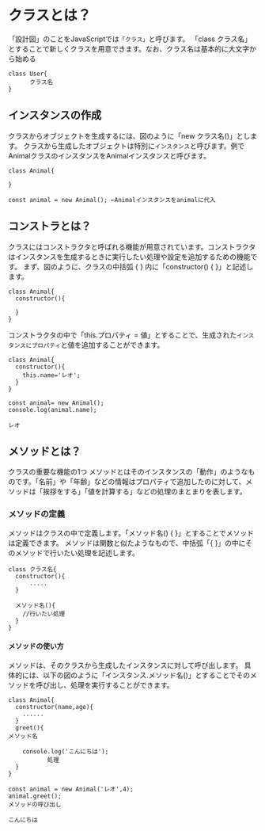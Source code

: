 # クラスとは？
「設計図」のことをJavaScriptでは`「クラス」`と呼びます。
「class クラス名」とすることで新しくクラスを用意できます。なお、クラス名は基本的に大文字から始める
```
class User{
      クラス名
}
```

## インスタンスの作成
クラスからオブジェクトを生成するには、図のように「new クラス名()」とします。
クラスから生成したオブジェクトは特別に`インスタンス`と呼びます。例でAnimalクラスのインスタンスをAnimalインスタンスと呼びます。

```
class Animal{

}

const animal = new Animal(); ←Animalインスタンスをanimalに代入
```
## コンストラとは？
クラスにはコンストラクタと呼ばれる機能が用意されています。コンストラクタはインスタンスを生成するときに実行したい処理や設定を追加するための機能です。
まず、図のように、クラスの中括弧 { } 内に「constructor() { }」と記述します。
```
class Animal{
  constructor(){

  }
}
```
コンストラクタの中で「this.プロパティ = 値」とすることで、生成された`インスタンスにプロパティ`と値を追加することができます。
```
class Animal{
  constructor(){
    this.name='レオ';
  }
}

const animal= new Animal();
console.log(animal.name);
```
```
レオ
```

## メソッドとは？
クラスの重要な機能の1つ
メソッドとはそのインスタンスの「動作」のようなものです。「名前」や「年齢」などの情報はプロパティで追加したのに対して、メソッドは「挨拶をする」「値を計算する」などの処理のまとまりを表します。

### メソッドの定義
メソッドはクラスの中で定義します。「メソッド名() { }」とすることでメソッドは定義できます。
メソッドは関数と似たようなもので、中括弧「{ }」の中にそのメソッドで行いたい処理を記述します。

```
class クラス名{
  constructor(){
      .....
  }

  メソッド名(){
    //行いたい処理
  }
}
```

#### メソッドの使い方
メソッドは、そのクラスから生成したインスタンスに対して呼び出します。
具体的には、以下の図のように「インスタンス.メソッド名()」とすることでそのメソッドを呼び出し、処理を実行することができます。

```
class Animal{
  constructor(name,age){
    ......
  }
  greet(){
メソッド名

    console.log('こんにちは');
           処理
  }
}

const animal = new Animal('レオ',4);
animal.greet();
メソッドの呼び出し
```
```
こんにちは
```












